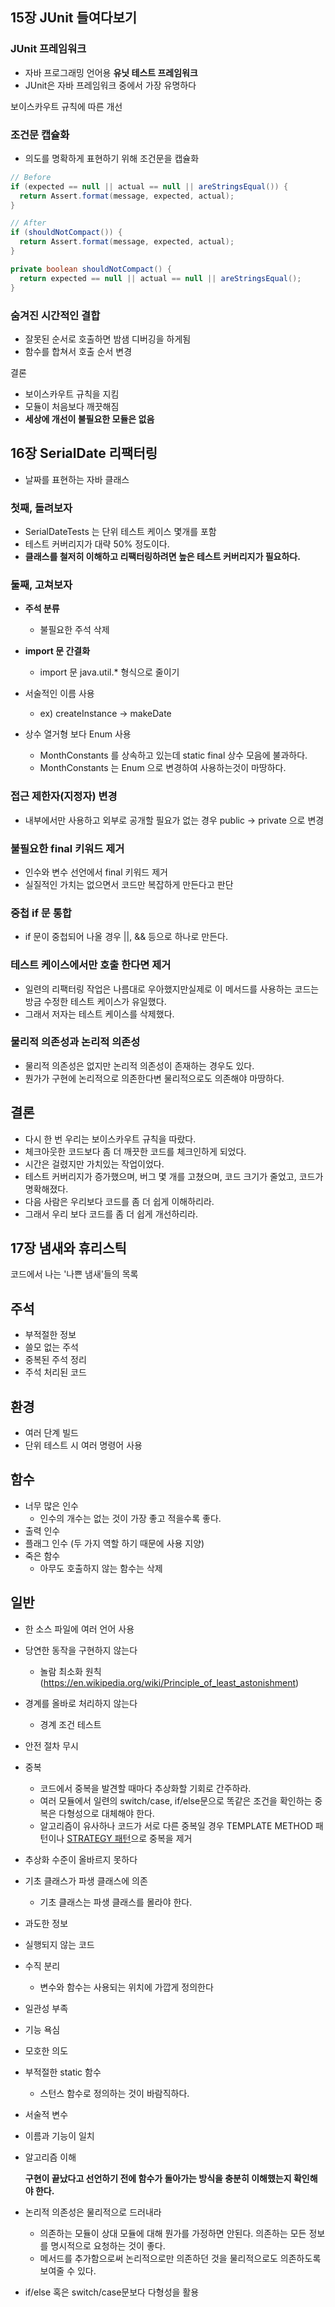 ## ****15장 JUnit 들여다보기****

### JUnit 프레임워크

- 자바 프로그래밍 언어용 **유닛 테스트 프레임워크**
- JUnit은 자바 프레임워크 중에서 가장 유명하다

보이스카우트 규칙에 따른 개선 

### 조건문 캡슐화

- 의도를 명확하게 표현하기 위해 조건문을 캡슐화

```java
// Before
if (expected == null || actual == null || areStringsEqual()) {
  return Assert.format(message, expected, actual);
}

// After
if (shouldNotCompact()) {
  return Assert.format(message, expected, actual);
}

private boolean shouldNotCompact() {
  return expected == null || actual == null || areStringsEqual();
}
```

### 숨겨진 시간적인 결합

- 잘못된 순서로 호출하면 밤샘 디버깅을 하게됨
- 함수를 합쳐서 호출 순서 변경

결론

- 보이스카우트 규칙을 지킴
- 모듈이 처음보다 깨끗해짐
- **세상에 개선이 불필요한 모듈은 없음**

## ****16장 SerialDate 리팩터링****

- 날짜를 표현하는 자바 클래스

### 첫째, 돌려보자

- SerialDateTests 는 단위 테스트 케이스 몇개를 포함
- 테스트 커버리지가 대략 50% 정도이다.
- **클래스를 철저히 이해하고 리팩터링하려면 높은 테스트 커버리지가 필요하다.**

### 둘째, 고쳐보자

- **주석 분류**
    - 불필요한 주석 삭제
- **import 문 간결화**
    - import 문 java.util.* 형식으로 줄이기

- 서술적인 이름 사용
    - ex) createInstance → makeDate
- 상수 열거형 보다 Enum 사용
    - MonthConstants 를 상속하고 있는데 static final 상수 모음에 불과하다.
    - MonthConstants 는 Enum 으로 변경하여 사용하는것이 마땅하다.

### 접근 제한자(지정자) 변경

- 내부에서만 사용하고 외부로 공개할 필요가 없는 경우 public -> private 으로 변경

### 불필요한 final 키워드 제거

- 인수와 변수 선언에서 final 키워드 제거
- 실질적인 가치는 없으면서 코드만 복잡하게 만든다고 판단

### 중첩 if 문 통합

- if 문이 중첩되어 나올 경우 ||, && 등으로 하나로 만든다.

### 테스트 케이스에서만 호출 한다면 제거

- 일련의 리팩터링 작업은 나름대로 우아했지만실제로 이 메서드를 사용하는 코드는 방금 수정한 테스트 케이스가 유일했다.
- 그래서 저자는 테스트 케이스를 삭제했다.

### 물리적 의존성과 논리적 의존성

- 물리적 의존성은 없지만 논리적 의존성이 존재하는 경우도 있다.
- 뭔가가 구현에 논리적으로 의존한다변 물리적으로도 의존해야 마땅하다.

## 결론

- 다시 한 번 우리는 보이스카우트 규칙을 따랐다.
- 체크아웃한 코드보다 좀 더 깨끗한 코드를 체크인하게 되었다.
- 시간은 걸렸지만 가치있는 작업이었다.
- 테스트 커버리지가 증가했으며, 버그 몇 개를 고쳤으며, 코드 크기가 줄었고, 코드가 명확해졌다.
- 다음 사람은 우리보다 코드를 좀 더 쉽게 이해하리라.
- 그래서 우리 보다 코드를 좀 더 쉽게 개선하리라.

## ****17장 냄새와 휴리스틱****

코드에서 나는 '나쁜 냄새'들의 목록

## 주석

- 부적절한 정보
- 쓸모 없는 주석
- 중복된 주석 정리
- 주석 처리된 코드

## 환경

- 여러 단계 빌드
- 단위 테스트 시 여러 명령어 사용

## 함수

- 너무 많은 인수
    - 인수의 개수는 없는 것이 가장 좋고 적을수록 좋다.
- 출력 인수
- 플래그 인수 (두 가지 역할 하기 때문에 사용 지양)
- 죽은 함수
    - 아무도 호출하지 않는 함수는 삭제

## 일반

- 한 소스 파일에 여러 언어 사용
- 당연한 동작을 구현하지 않는다
    - 놀람 최소화 원칙 (https://en.wikipedia.org/wiki/Principle_of_least_astonishment)
- 경계를 올바로 처리하지 않는다
    - 경계 조건 테스트
- 안전 절차 무시
- 중복
    - 코드에서 중복을 발견할 때마다 추상화할 기회로 간주하라.
    - 여러 모듈에서 일련의 switch/case, if/else문으로 똑같은 조건을 확인하는 중복은 다형성으로 대체해야 한다.
    - 알고리즘이 유사하나 코드가 서로 다른 중복일 경우 TEMPLATE METHOD 패턴이나 [STRATEGY 패턴](https://en.wikipedia.org/wiki/Strategy_pattern)으로 중복을 제거
- 추상화 수준이 올바르지 못하다

- 기초 클래스가 파생 클래스에 의존
    - 기초 클래스는 파생 클래스를 몰라야 한다.
- 과도한 정보
- 실행되지 않는 코드
- 수직 분리
    - 변수와 함수는 사용되는 위치에 가깝게 정의한다
- 일관성 부족
- 기능 욕심
- 모호한 의도
- 부적절한 static 함수
    - 스턴스 함수로 정의하는 것이 바람직하다.
- 서술적 변수
- 이름과 기능이 일치
- 알고리즘 이해
    
    **구현이 끝났다고 선언하기 전에 함수가 돌아가는 방식을 충분히 이해했는지 확인해야 한다.**
    
- 논리적 의존성은 물리적으로 드러내라
    - 의존하는 모듈이 상대 모듈에 대해 뭔가를 가정하면 안된다. 의존하는 모든 정보를 명시적으로 요청하는 것이 좋다.
    - 메서드를 추가함으로써 논리적으로만 의존하던 것을 물리적으로도 의존하도록 보여줄 수 있다.
- if/else 혹은 switch/case문보다 다형성을 활용
